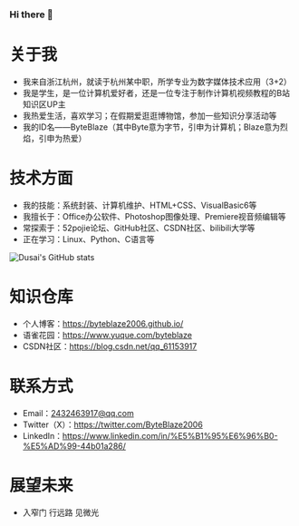 ### Hi there 👋

# 关于我
- 我来自浙江杭州，就读于杭州某中职，所学专业为数字媒体技术应用（3+2）
- 我是学生，是一位计算机爱好者，还是一位专注于制作计算机视频教程的B站知识区UP主
- 我热爱生活，喜欢学习；在假期爱逛逛博物馆，参加一些知识分享活动等
- 我的ID名——ByteBlaze（其中Byte意为字节，引申为计算机；Blaze意为烈焰，引申为热爱）

# 技术方面
- 我的技能：系统封装、计算机维护、HTML+CSS、VisualBasic6等
- 我擅长于：Office办公软件、Photoshop图像处理、Premiere视音频编辑等
- 常探索于：52pojie论坛、GitHub社区、CSDN社区、bilibili大学等
- 正在学习：Linux、Python、C语言等

 ![Dusai's GitHub stats](https://github-readme-stats.vercel.app/api?username=ByteBlaze)

# 知识仓库
- 个人博客：https://byteblaze2006.github.io/
- 语雀花园：https://www.yuque.com/byteblaze
- CSDN社区：https://blog.csdn.net/qq_61153917

# 联系方式
- Email：2432463917@qq.com
- Twitter（X）：https://twitter.com/ByteBlaze2006
- LinkedIn：https://www.linkedin.com/in/%E5%B1%95%E6%96%B0-%E5%AD%99-44b01a286/

# 展望未来
- 入窄门 行远路 见微光



<!--
**ByteBlaze2006/ByteBlaze2006** is a ✨ _special_ ✨ repository because its `README.md` (this file) appears on your GitHub profile.

Here are some ideas to get you started:

- 🔭 I’m currently working on ...
- 🌱 I’m currently learning ...
- 👯 I’m looking to collaborate on ...
- 🤔 I’m looking for help with ...
- 💬 Ask me about ...
- 📫 How to reach me: ...
- 😄 Pronouns: ...
- ⚡ Fun fact: ...
-->

